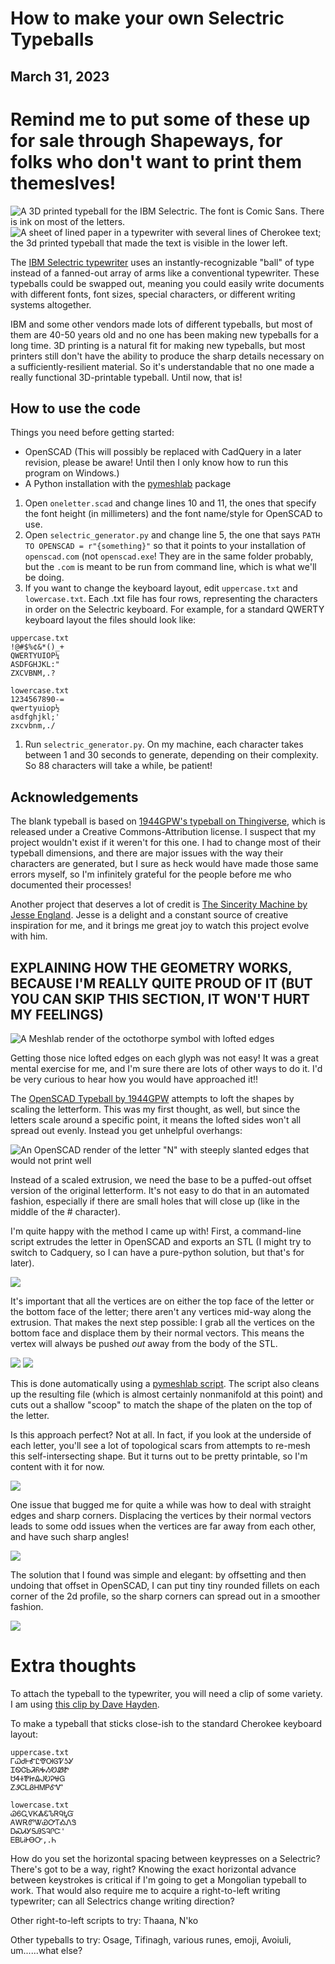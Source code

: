 # How to make your own Selectric Typeballs

## March 31, 2023

# Remind me to put some of these up for sale through Shapeways, for folks who don't want to print them themeslves!

![A 3D printed typeball for the IBM Selectric. The font is Comic Sans. There is ink on most of the letters.](img/typeball.jpg)
![A sheet of lined paper in a typewriter with several lines of Cherokee text; the 3d printed typeball that made the text is visible in the lower left.](img/cherokee.jpg)

The [IBM Selectric typewriter](https://www.ibm.com/ibm/history/ibm100/us/en/icons/selectric/) uses an instantly-recognizable "ball" of type instead of a fanned-out array of arms like a conventional typewriter. These typeballs could be swapped out, meaning you could easily write documents with different fonts, font sizes, special characters, or different writing systems altogether.

IBM and some other vendors made lots of different typeballs, but most of them are 40-50 years old and no one has been making new typeballs for a long time. 3D printing is a natural fit for making new typeballs, but most printers still don't have the ability to produce the sharp details necessary on a sufficiently-resilient material. So it's understandable that no one made a really functional 3D-printable typeball. Until now, that is!

## How to use the code
Things you need before getting started:
* OpenSCAD (This will possibly be replaced with CadQuery in a later revision, please be aware! Until then I only know how to run this program on Windows.)
* A Python installation with the [pymeshlab](https://pypi.org/project/pymeshlab/) package

1. Open `oneletter.scad` and change lines 10 and 11, the ones that specify the font height (in millimeters) and the font name/style for OpenSCAD to use.
1. Open `selectric_generator.py` and change line 5, the one that says `PATH TO OPENSCAD = r"{something}"` so that it points to your installation of `openscad.com` (not `openscad.exe`! They are in the same folder probably, but the `.com` is meant to be run from command line, which is what we'll be doing.
1. If you want to change the keyboard layout, edit `uppercase.txt` and `lowercase.txt`. Each .txt file has four rows, representing the characters in order on the Selectric keyboard. For example, for a standard QWERTY keyboard layout the files should look like:
```
uppercase.txt
!@#$%¢&*()_+
QWERTYUIOP¼
ASDFGHJKL:"
ZXCVBNM,.?
```
```
lowercase.txt
1234567890-=
qwertyuiop½
asdfghjkl;'
zxcvbnm,./
```
1. Run `selectric_generator.py`. On my machine, each character takes between 1 and 30 seconds to generate, depending on their complexity. So 88 characters will take a while, be patient!

## Acknowledgements

The blank typeball is based on [1944GPW's typeball on Thingiverse](https://www.thingiverse.com/thing:4126040), which is released under a Creative Commons-Attribution license. I suspect that my project wouldn't exist if it weren't for this one. I had to change most of their typeball dimensions, and there are major issues with the way their characters are generated, but I sure as heck would have made those same errors myself, so I'm infinitely grateful for the people before me who documented their processes!

Another project that deserves a lot of credit is [The Sincerity Machine by Jesse England](jesseengland.net/project/sincerity-machine-the-comic-sans-typewriter/). Jesse is a delight and a constant source of creative inspiration for me, and it brings me great joy to watch this project evolve with him.

## EXPLAINING HOW THE GEOMETRY WORKS, BECAUSE I'M REALLY QUITE PROUD OF IT (BUT YOU CAN SKIP THIS SECTION, IT WON'T HURT MY FEELINGS)

![A Meshlab render of the octothorpe symbol with lofted edges](img/loft.png)

Getting those nice lofted edges on each glyph was not easy! It was a great mental exercise for me, and I'm sure there are lots of other ways to do it. I'd be very curious to hear how you would have approached it!!

The [OpenSCAD Typeball by 1944GPW](https://www.thingiverse.com/thing:4126040) attempts to loft the shapes by scaling the letterform. This was my first thought, as well, but since the letters scale around a specific point, it means the lofted sides won't all spread out evenly. Instead you get unhelpful overhangs:

![An OpenSCAD render of the letter "N" with steeply slanted edges that would not print well](img/badloft.png)

Instead of a scaled extrusion, we need the base to be a puffed-out offset version of the original letterform. It's not easy to do that in an automated fashion, especially if there are small holes that will close up (like in the middle of the # character).

I'm quite happy with the method I came up with! First, a command-line script extrudes the letter in OpenSCAD and exports an STL (I might try to switch to Cadquery, so I can have a pure-python solution, but that's for later).

![](img/demo1.png)

It's important that all the vertices are on either the top face of the letter or the bottom face of the letter; there aren't any vertices mid-way along the extrusion. That makes the next step possible: I grab all the vertices on the bottom face and displace them by their normal vectors. This means the vertex will always be pushed *out* away from the body of the STL.

![](img/pvgm1.png)
![](img/pvgm2.png)

This is done automatically using a [pymeshlab script](https://pypi.org/project/pymeshlab/). The script also cleans up the resulting file (which is almost certainly nonmanifold at this point) and cuts out a shallow "scoop" to match the shape of the platen on the top of the letter.

Is this approach perfect? Not at all. In fact, if you look at the underside of each letter, you'll see a lot of topological scars from attempts to re-mesh this self-intersecting shape. But it turns out to be pretty printable, so I'm content with it for now.

![](img/loft_nonmani.png)

One issue that bugged me for quite a while was how to deal with straight edges and sharp corners. Displacing the vertices by their normal vectors leads to some odd issues when the vertices are far away from each other, and have such sharp angles!

![](img/corners1.png)

The solution that I found was simple and elegant: by offsetting and then undoing that offset in OpenSCAD, I can put tiny tiny rounded fillets on each corner of the 2d profile, so the sharp corners can spread out in a smoother fashion.

![](img/corners2.png)


# Extra thoughts

To attach the typeball to the typewriter, you will need a clip of some variety. I am using [this clip by Dave Hayden](https://www.printables.com/model/416841-selectric-ball-clip).

To make a typeball that sticks close-ish to the standard Cherokee keyboard layout:
```
uppercase.txt
ᎱᏇᏧᎰᎹᏝᏡᎺᎶᏤᎼᎽ
ᏆᏫᏣᏏᏘᏲᎭᏱᏬᏪᏑ
ᏌᏎᏐᏈᏥᎲᎫᎧᎮᏠᏀ
ᏃᏭᏟᏞᏰᎻᎷᏢᎴᏉ
```
```
lowercase.txt
ᏊᏮᏩᏙᏦᏜᏋᏖᏒᏄᎿᏳ
ᎪᎳᎡᏛᏔᏯᎤᎢᎣᏁᏕ
ᎠᏍᏗᎩᎦᎯᏚᎸᎵᏨ'
ᎬᏴᏓᎥᎨᎾᏅ,.Ꮒ
```

How do you set the horizontal spacing between keypresses on a Selectric? There's got to be a way, right? Knowing the exact horizontal advance between keystrokes is critical if I'm going to get a Mongolian typeball to work. That would also require me to acquire a right-to-left writing typewriter; can all Selectrics change writing direction?

Other right-to-left scripts to try: Thaana, N'ko

Other typeballs to try: Osage, Tifinagh, various runes, emoji, Avoiuli, um......what else?
